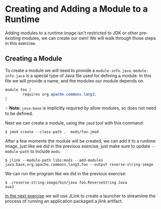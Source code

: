 # Creating and Adding a Module to a Runtime
Adding modules to a runtime image isn't restricted to JDK or other pre-existing modules, we can create our own! We will walk through those steps in this exercise.

## Creating a Module
To create a module we will need to provide a `module-info.java`. `module-info.java` is a special type of Java file used for defining a module. In this file we will provide a name, and the modules our module depends on.

```java
module foo {
        requires org.apache.commons.lang3;
}
```

💡 **Note:** `java.base` is implicitly required by allow modules, so does not need to be defined. 

Next we can create a module, using the `jmod` tool with this command:

```
$ jmod create --class-path .  mods/foo.jmod
```

After a few moments the module will be created, we can add it to a runtime image, just like we did in the previous exercise, just make sure to update `--module-path` to include `mods`. 

```
$ jlink --module-path libs:mods --add-modules java.base,org.apache.commons.lang3,foo --output reverse-string-image 
```

We can run the program like we did in the previous exercise:

```
$ ./reverse-string-image/bin/java foo.ReverseString Java
avaJ
```

[In the next exercise](../step-5-creating-a-launcher) we will use JLink to create a launcher to streamline the process of running an application packaged a jlink artifact.  